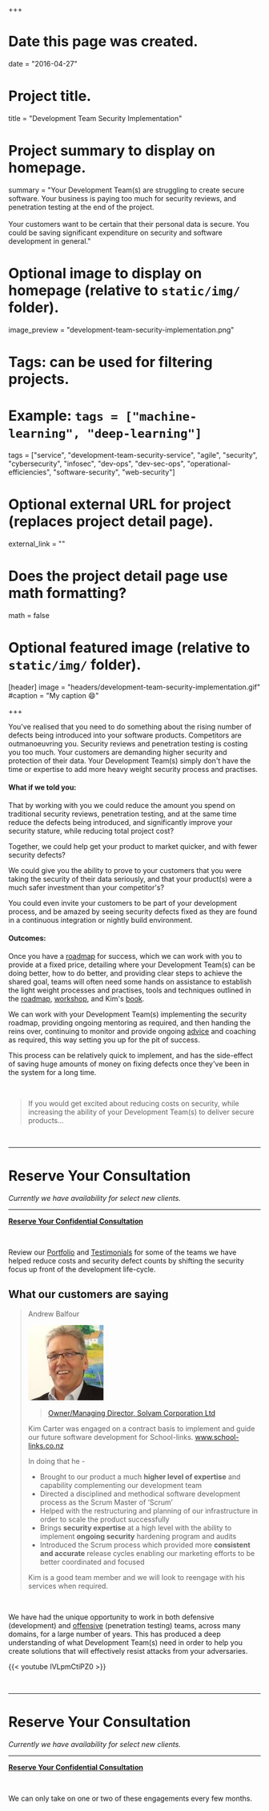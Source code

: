 +++
# Date this page was created.
date = "2016-04-27"

# Project title.
title = "Development Team Security Implementation"

# Project summary to display on homepage.
summary = "Your Development Team(s) are struggling to create secure software. Your business is paying too much for security reviews, and penetration testing at the end of the project.<br><br>Your customers want to be certain that their personal data is secure. You could be saving significant expenditure on security and software development in general."

# Optional image to display on homepage (relative to `static/img/` folder).
image_preview = "development-team-security-implementation.png"

# Tags: can be used for filtering projects.
# Example: `tags = ["machine-learning", "deep-learning"]`
tags = ["service", "development-team-security-service", "agile", "security", "cybersecurity", "infosec", "dev-ops", "dev-sec-ops", "operational-efficiencies", "software-security", "web-security"]

# Optional external URL for project (replaces project detail page).
external_link = ""

# Does the project detail page use math formatting?
math = false

# Optional featured image (relative to `static/img/` folder).
[header]
image = "headers/development-team-security-implementation.gif"
#caption = "My caption :smile:"

+++

You've realised that you need to do something about the rising number of defects being introduced into your software products. Competitors are outmanoeuvring you. Security reviews and penetration testing is costing you too much. Your customers are demanding higher security and protection of their data. Your Development Team(s) simply don't have the time or expertise to add more heavy weight security process and practises.
 
#### What if we told you:

That by working with you we could reduce the amount you spend on traditional security reviews, penetration testing, and at the same time reduce the defects being introduced, and significantly improve your security stature, while reducing total project cost?

Together, we could help get your product to market quicker, and with fewer security defects?

We could give you the ability to prove to your customers that you were taking the security of their data seriously, and that your product(s) were a much safer investment than your competitor's?

You could even invite your customers to be part of your development process, and be amazed by seeing security defects fixed as they are found in a continuous integration or nightly build environment.

#### Outcomes:

Once you have a [roadmap](/project/service-development-team-security-roadmap/) for success, which we can work with you to provide at a fixed price, detailing where your Development Team(s) can be doing better, how to do better, and providing clear steps to achieve the shared goal, teams will often need some hands on assistance to establish the light weight processes and practises, tools and techniques outlined in the [roadmap](/project/service-development-team-security-roadmap/), [workshop](/project/service-development-team-security-training/), and Kim's [book](https://f0.holisticinfosecforwebdevelopers.com/).

We can work with your Development Team(s) implementing the security roadmap, providing ongoing mentoring as required, and then handing the reins over, continuing to monitor and provide ongoing [advice](/project/service-security-strategy-retainer/) and coaching as required, this way setting you up for the pit of success.

This process can be relatively quick to implement, and has the side-effect of saving huge amounts of money on fixing defects once they've been in the system for a long time.

<br>

> If you would get excited about reducing costs on security, while increasing the ability of your Development Team(s) to deliver secure products...

<br>

---

# Reserve Your Consultation

_Currently we have availability for select new clients._

---

<a class="btn btn-primary btn-outline" href="/#contact"><b>Reserve Your Confidential Consultation</b></a>

<br>

Review our [Portfolio](/tags/portfolio) and [Testimonials](/tags/testimonial) for some of the teams we have helped reduce costs and security defect counts by shifting the security focus up front of the development life-cycle.

## What our customers are saying

> Andrew Balfour
> 
> <img class="testimonial-img-bordered" src="/img/testimonials/AndrewBalfour.jpg">
> 
> > [Owner/Managing Director, Solvam Corporation Ltd](/project/portfolio-schoollinks)
> 
> Kim Carter was engaged on a contract basis to implement and guide our future software development for School-links. www.school-links.co.nz
> 
> In doing that he -
> 
> * Brought to our product a much **higher level of expertise** and capability complementing our development team
> * Directed a disciplined and methodical software development process as the Scrum Master of ‘Scrum’
> * Helped with the restructuring and planning of our infrastructure in order to scale the product successfully
> * Brings **security expertise** at a high level with the ability to implement **ongoing security** hardening program and audits
> * Introduced the Scrum process which provided more **consistent and accurate** release cycles enabling our marketing efforts to be better coordinated and focused
> 
> Kim is a good team member and we will look to reengage with his services when required.

<br>

We have had the unique opportunity to work in both defensive (development) and [offensive](/talk/nz-js-con-2017-the-art-of-exploitation/) (penetration testing) teams, across many domains, for a large number of years. This has produced a deep understanding of what Development Team(s) need in order to help you create solutions that will effectively resist attacks from your adversaries.

{{< youtube IVLpmCtiPZ0 >}}

<br>

---

# Reserve Your Consultation

_Currently we have availability for select new clients._

---

<a class="btn btn-primary btn-outline" href="/#contact"><b>Reserve Your Confidential Consultation</b></a>

<br>

We can only take on one or two of these engagements every few months.

<br>
